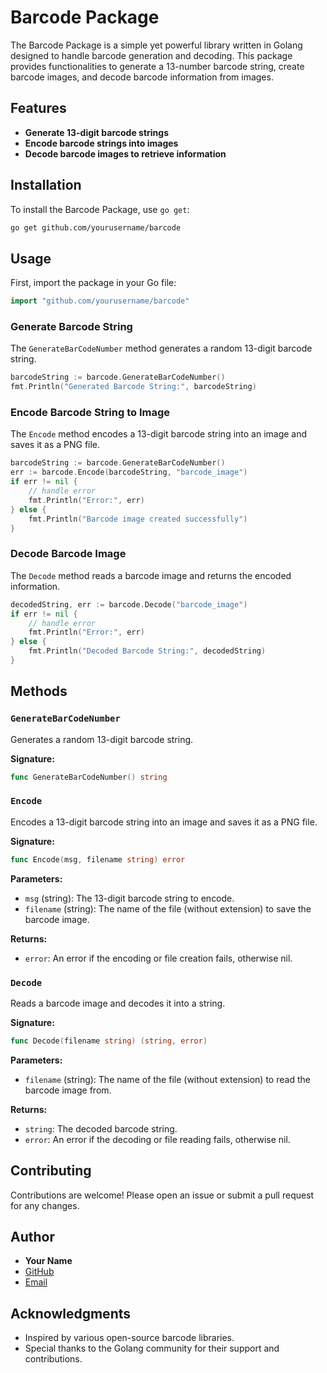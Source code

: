 # Barcode Package

The Barcode Package is a simple yet powerful library written in Golang designed to handle barcode generation and decoding. This package provides functionalities to generate a 13-number barcode string, create barcode images, and decode barcode information from images.

## Features

- **Generate 13-digit barcode strings**
- **Encode barcode strings into images**
- **Decode barcode images to retrieve information**

## Installation

To install the Barcode Package, use `go get`:

```sh
go get github.com/yourusername/barcode
```

## Usage

First, import the package in your Go file:

```go
import "github.com/yourusername/barcode"
```

### Generate Barcode String

The `GenerateBarCodeNumber` method generates a random 13-digit barcode string.

```go
barcodeString := barcode.GenerateBarCodeNumber()
fmt.Println("Generated Barcode String:", barcodeString)
```

### Encode Barcode String to Image

The `Encode` method encodes a 13-digit barcode string into an image and saves it as a PNG file.

```go
barcodeString := barcode.GenerateBarCodeNumber()
err := barcode.Encode(barcodeString, "barcode_image")
if err != nil {
    // handle error
    fmt.Println("Error:", err)
} else {
    fmt.Println("Barcode image created successfully")
}
```

### Decode Barcode Image

The `Decode` method reads a barcode image and returns the encoded information.

```go
decodedString, err := barcode.Decode("barcode_image")
if err != nil {
    // handle error
    fmt.Println("Error:", err)
} else {
    fmt.Println("Decoded Barcode String:", decodedString)
}
```

## Methods

### `GenerateBarCodeNumber`

Generates a random 13-digit barcode string.

**Signature:**

```go
func GenerateBarCodeNumber() string
```

### `Encode`

Encodes a 13-digit barcode string into an image and saves it as a PNG file.

**Signature:**

```go
func Encode(msg, filename string) error
```

**Parameters:**

- `msg` (string): The 13-digit barcode string to encode.
- `filename` (string): The name of the file (without extension) to save the barcode image.

**Returns:**

- `error`: An error if the encoding or file creation fails, otherwise nil.

### `Decode`

Reads a barcode image and decodes it into a string.

**Signature:**

```go
func Decode(filename string) (string, error)
```

**Parameters:**

- `filename` (string): The name of the file (without extension) to read the barcode image from.

**Returns:**

- `string`: The decoded barcode string.
- `error`: An error if the decoding or file reading fails, otherwise nil.

## Contributing

Contributions are welcome! Please open an issue or submit a pull request for any changes.


## Author

- **Your Name**
- [GitHub](https://github.com/myrachanto)
- [Email](mailto:myrachanto@gmail.com)

## Acknowledgments

- Inspired by various open-source barcode libraries.
- Special thanks to the Golang community for their support and contributions.